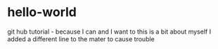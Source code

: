 # hello-world
git hub tutorial - because I can and I want to
this is a bit about myself
I added a different line to the mater to cause trouble
